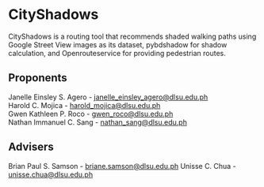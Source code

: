 # CityShadows
CityShadows is a routing tool that recommends shaded walking paths using Google Street View images as its dataset, pybdshadow for shadow calculation, and Openrouteservice for providing pedestrian routes.

## Proponents
Janelle Einsley S. Agero - janelle_einsley_agero@dlsu.edu.ph</br>
Harold C. Mojica - harold_mojica@dlsu.edu.ph</br>
Gwen Kathleen P. Roco - gwen_roco@dlsu.edu.ph</br>
Nathan Immanuel C. Sang - nathan_sang@dlsu.edu.ph</br>

## Advisers
Brian Paul S. Samson - briane.samson@dlsu.edu.ph
Unisse C. Chua - unisse.chua@dlsu.edu.ph
